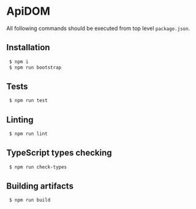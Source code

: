 # ApiDOM

All following commands should be executed from top level `package.json`.

## Installation

```sh
 $ npm i
 $ npm run bootstrap
```

## Tests

```sh
 $ npm run test
```

## Linting

```sh
 $ npm run lint
```

## TypeScript types checking


```sh
 $ npm run check-types
```

## Building artifacts

```sh
 $ npm run build
```

